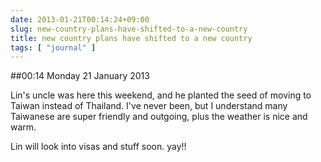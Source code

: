 ```yaml
---
date: 2013-01-21T00:14:24+09:00
slug: new-country-plans-have-shifted-to-a-new-country
title: new country plans have shifted to a new country
tags: [ "journal" ]
---
```


##00:14 Monday 21 January 2013

Lin's uncle was here this weekend, and he planted the seed of moving to Taiwan instead of Thailand.  I've never been, but I understand many Taiwanese are super friendly and outgoing, plus the weather is nice and warm.

Lin will look into visas and stuff soon.  yay!!

